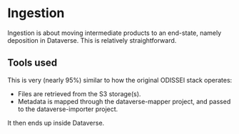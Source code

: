 # Ingestion

Ingestion is about moving intermediate products to an end-state, namely deposition in Dataverse. This is relatively straightforward.

## Tools used

This is very (nearly 95%) similar to how the original ODISSEI stack operates:

- Files are retrieved from the S3 storage(s).
- Metadata is mapped through the dataverse-mapper project, and passed to the dataverse-importer project.

It then ends up inside Dataverse.